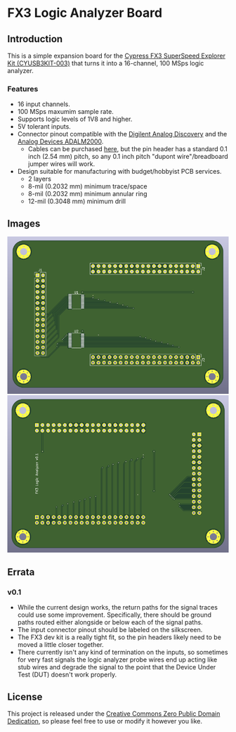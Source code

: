 # FX3 Logic Analyzer Board


## Introduction

This is a simple expansion board for the [Cypress FX3 SuperSpeed Explorer Kit (CYUSB3KIT-003)][kit] that turns it into a 16-channel, 100 MSps logic analyzer.


### Features

 - 16 input channels.
 - 100 MSps maxumim sample rate.
 - Supports logic levels of 1V8 and higher.
 - 5V tolerant inputs.
 - Connector pinout compatible with the [Digilent Analog Discovery][analog-discovery] and the [Analog Devices ADALM2000][adalm2000].
   - Cables can be purchased [here][cable], but the pin header has a standard 0.1 inch (2.54 mm) pitch, so any 0.1 inch pitch "dupont wire"/breadboard jumper wires will work.
 - Design suitable for manufacturing with budget/hobbyist PCB services.
   - 2 layers
   - 8-mil (0.2032 mm) minimum trace/space
   - 8-mil (0.2032 mm) minimum annular ring
   - 12-mil (0.3048 mm) minimum drill


## Images

[![A render of the front side of the PCB.][render-front]][render-front]
[![A render of the back side of the PCB.][render-back]][render-back]


## Errata


### v0.1

 - While the current design works, the return paths for the signal traces could use some improvement.
   Specifically, there should be ground paths routed either alongside or below each of the signal paths.
 - The input connector pinout should be labeled on the silkscreen.
 - The FX3 dev kit is a really tight fit, so the pin headers likely need to be moved a little closer together.
 - There currently isn't any kind of termination on the inputs, so sometimes for very fast signals the logic analyzer probe wires end up acting like stub wires and degrade the signal to the point that the Device Under Test (DUT) doesn't work properly.


## License

This project is released under the [Creative Commons Zero Public Domain Dedication][cc0], so please feel free to use or modify it however you like.


[kit]: https://www.cypress.com/documentation/development-kitsboards/cyusb3kit-003-ez-usb-fx3-superspeed-explorer-kit
[analog-discovery]: https://digilent.com/reference/test-and-measurement/analog-discovery/reference-manual#pin_out_diagram
[adalm2000]: https://wiki.analog.com/university/tools/m2k/devs/intro#pinout
[cable]: https://digilent.com/shop/2x15-flywires-signal-cable-assembly-for-the-analog-discovery/
[render-front]: doc/pcb-render-v0.1-front.png
[render-back]: doc/pcb-render-v0.1-back.png
[cc0]: https://creativecommons.org/publicdomain/zero/1.0/
